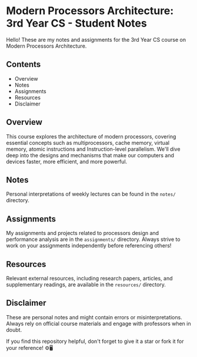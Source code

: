 # Modern Processors Architecture: 3rd Year CS - Student Notes

Hello! These are my notes and assignments for the 3rd Year CS course on Modern Processors Architecture.

## Contents

- Overview
- Notes
- Assignments
- Resources
- Disclaimer

## Overview

This course explores the architecture of modern processors, covering essential concepts such as multiprocessors, cache memory, virtual memory, atomic instructions and Instruction-level parallelism. We'll dive deep into the designs and mechanisms that make our computers and devices faster, more efficient, and more powerful.

## Notes

Personal interpretations of weekly lectures can be found in the `notes/` directory.

## Assignments

My assignments and projects related to processors design and performance analysis are in the `assignments/` directory. Always strive to work on your assignments independently before referencing others!

## Resources

Relevant external resources, including research papers, articles, and supplementary readings, are available in the `resources/` directory.

## Disclaimer

These are personal notes and might contain errors or misinterpretations. Always rely on official course materials and engage with professors when in doubt.

If you find this repository helpful, don't forget to give it a star or fork it for your reference! ⚙️🖥️
